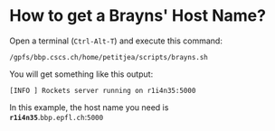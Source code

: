 # How to get a Brayns' Host Name?

Open a terminal (`Ctrl-Alt-T`) and execute this command:

```
/gpfs/bbp.cscs.ch/home/petitjea/scripts/brayns.sh
```

You will get something like this output:

```
[INFO ] Rockets server running on r1i4n35:5000
```

In this example, the host name you need is  
__`r1i4n35`__.`bbp.epfl.ch`:`5000`
